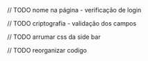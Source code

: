 // TODO nome na página - verificação de login

// TODO criptografia - validação dos campos

// TODO arrumar css da side bar

// TODO reorganizar codigo
